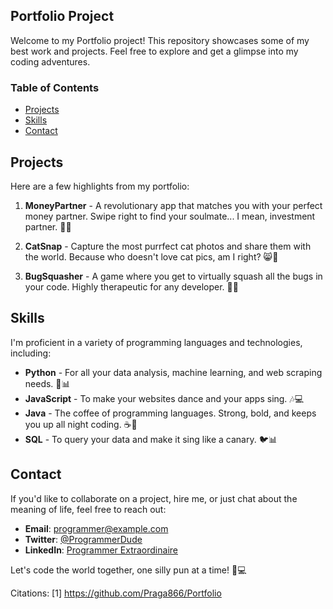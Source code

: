 ## Portfolio Project

Welcome to my Portfolio project! This repository showcases some of my best work and projects. Feel free to explore and get a glimpse into my coding adventures.

### Table of Contents

- [Projects](#projects)
- [Skills](#skills)
- [Contact](#contact)

## Projects

Here are a few highlights from my portfolio:

1. **MoneyPartner** - A revolutionary app that matches you with your perfect money partner. Swipe right to find your soulmate... I mean, investment partner. 💸💑

2. **CatSnap** - Capture the most purrfect cat photos and share them with the world. Because who doesn't love cat pics, am I right? 😸📸

3. **BugSquasher** - A game where you get to virtually squash all the bugs in your code. Highly therapeutic for any developer. 🐛🔨

## Skills

I'm proficient in a variety of programming languages and technologies, including:

- **Python** - For all your data analysis, machine learning, and web scraping needs. 🐍📊
- **JavaScript** - To make your websites dance and your apps sing. 🎶💻
- **Java** - The coffee of programming languages. Strong, bold, and keeps you up all night coding. ☕️🤖
- **SQL** - To query your data and make it sing like a canary. 🐦📊

## Contact

If you'd like to collaborate on a project, hire me, or just chat about the meaning of life, feel free to reach out:

- **Email**: programmer@example.com
- **Twitter**: [@ProgrammerDude](https://twitter.com/ProgrammerDude)
- **LinkedIn**: [Programmer Extraordinaire](https://linkedin.com/in/programmer)

Let's code the world together, one silly pun at a time! 🤖💻

Citations:
[1] https://github.com/Praga866/Portfolio
